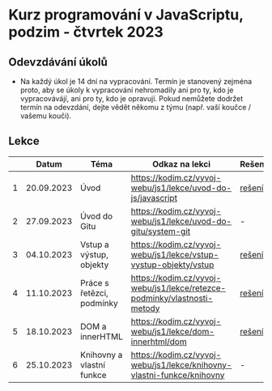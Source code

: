 # Kurz programování v JavaScriptu, podzim - čtvrtek 2023

## Odevzdávání úkolů

* Na každý úkol je 14 dní na vypracování. Termín je stanovený zejména proto, aby se úkoly k vypracování nehromadily ani pro ty, kdo je vypracovávájí, ani pro ty, kdo je opravují. Pokud nemůžete dodržet termín na odevzdání, dejte vědět někomu z týmu (např. vaší koučce / vašemu kouči).


## Lekce

|    | Datum     | Téma             | Odkaz na lekci                                                           | Rešení
| -- | --------- | ---------------- | ------------------------------------------------------------------------ | -------------
| 1  | 20.09.2023 | Úvod | https://kodim.cz/vyvoj-webu/js1/lekce/uvod-do-js/javascript | [rešení](./reseni/lekce-01.md)
| 2  | 27.09.2023 | Úvod do Gitu | https://kodim.cz/vyvoj-webu/js1/lekce/uvod-do-gitu/system-git | -
| 3  | 04.10.2023 | Vstup a výstup, objekty | https://kodim.cz/vyvoj-webu/js1/lekce/vstup-vystup-objekty/vstup | [rešení](./reseni/lekce-03.md)
| 4  | 11.10.2023 | Práce s řetězci, podmínky | https://kodim.cz/vyvoj-webu/js1/lekce/retezce-podminky/vlastnosti-metody | [rešení](./reseni/lekce-04.md)
| 5  | 18.10.2023 | DOM a innerHTML | https://kodim.cz/vyvoj-webu/js1/lekce/dom-innerhtml/dom | [rešení](./reseni/lekce-05.md)
| 6  | 25.10.2023 |  Knihovny a vlastní funkce | https://kodim.cz/vyvoj-webu/js1/lekce/knihovny-vlastni-funkce/knihovny | - 

